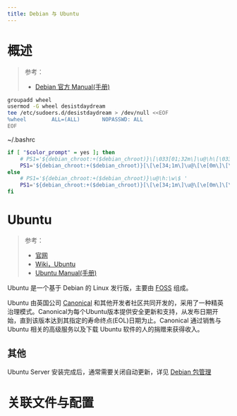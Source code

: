 ```yaml
---
title: Debian 与 Ubuntu
---
```


# 概述

> 参考：
>
> - [Debian 官方 Manual(手册)](https://manpages.debian.org/)

```bash
groupadd wheel
usermod -G wheel desistdaydream
tee /etc/sudoers.d/desistdaydream > /dev/null <<EOF
%wheel        ALL=(ALL)       NOPASSWD: ALL
EOF
```

\~/.bashrc

```bash
if [ "$color_prompt" = yes ]; then
    # PS1='${debian_chroot:+($debian_chroot)}\[\033[01;32m\]\u@\h\[\033[00m\]:\[\033[01;34m\]\w\[\033[00m\]\$ '
    PS1='${debian_chroot:+($debian_chroot)}[\[\e[34;1m\]\u@\[\e[0m\]\[\e[32;1m\]\H\[\e[0m\] \[\e[31;1m\]\w\[\e[0m\]]\\$ '
else
    # PS1='${debian_chroot:+($debian_chroot)}\u@\h:\w\$ '
    PS1='${debian_chroot:+($debian_chroot)}[\[\e[34;1m\]\u@\[\e[0m\]\[\e[32;1m\]\H\[\e[0m\] \[\e[31;1m\]\w\[\e[0m\]]\\$ '
fi

```

# Ubuntu

> 参考：
>
> - [官网](https://ubuntu.com/)
> - [Wiki，Ubuntu](https://en.wikipedia.org/wiki/Ubuntu)
> - [Ubuntu Manual(手册)](https://manpages.ubuntu.com/)

Ubuntu 是一个基于 Debian 的 Linux 发行版，主要由 [FOSS](https://en.wikipedia.org/wiki/Free_and_open-source_software) 组成。

Ubuntu 由英国公司 [Canonical](https://en.wikipedia.org/wiki/Canonical_(company)) 和其他开发者社区共同开发的，采用了一种精英治理模式。Canonical为每个Ubuntu版本提供安全更新和支持，从发布日期开始，直到该版本达到其指定的寿命终点(EOL)日期为止。Canonical 通过销售与 Ubuntu 相关的高级服务以及下载 Ubuntu 软件的人的捐赠来获得收入。

## 其他

Ubuntu Server 安装完成后，通常需要关闭自动更新，详见 [Debian 包管理](/docs/1.操作系统/Package%20管理/Debian%20包管理.md#包的自动更新)

# 关联文件与配置
